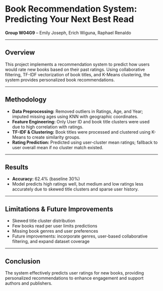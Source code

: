 # Book Recommendation System: Predicting Your Next Best Read

**Group W04G9** – Emily Joseph, Erich Wiguna, Raphael Renaldo  

---

## Overview
This project implements a recommendation system to predict how users would rate new books based on their past ratings. Using collaborative filtering, TF-IDF vectorization of book titles, and K-Means clustering, the system provides personalized book recommendations.

---

## Methodology
- **Data Preprocessing:** Removed outliers in Ratings, Age, and Year; imputed missing ages using KNN with geographic coordinates.  
- **Feature Engineering:** Only User ID and book title clusters were used due to high correlation with ratings.  
- **TF-IDF & Clustering:** Book titles were processed and clustered using K-Means to create similarity groups.  
- **Rating Prediction:** Predicted using user-cluster mean ratings; fallback to user overall mean if no cluster match existed.

---

## Results
- **Accuracy:** 62.4% (baseline 30%)  
- Model predicts high ratings well, but medium and low ratings less accurately due to skewed title clusters and sparse user history.

---

## Limitations & Future Improvements
- Skewed title cluster distribution  
- Few books read per user limits predictions  
- Missing book genres and user preferences  
- Future improvements: incorporate genres, user-based collaborative filtering, and expand dataset coverage

---

## Conclusion
The system effectively predicts user ratings for new books, providing personalized recommendations to enhance engagement and support authors and publishers.
